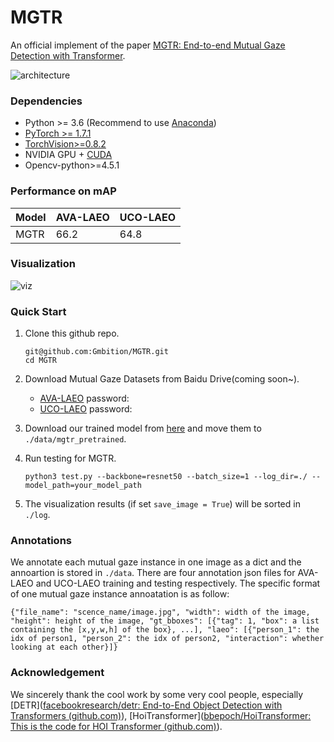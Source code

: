 # MGTR

An official implement of the paper [MGTR: End-to-end Mutual Gaze Detection with Transformer]().

![architecture](https://github.com/Gmbition/MGTR/blob/main/assets/architecture.png)

### Dependencies

- Python >= 3.6 (Recommend to use [Anaconda](https://www.anaconda.com/download/#linux))
- [PyTorch >= 1.7.1](https://pytorch.org/)
- [TorchVision>=0.8.2](https://pytorch.org/)
- NVIDIA GPU + [CUDA](https://developer.nvidia.com/cuda-downloads)
- Opencv-python>=4.5.1


### Performance on mAP
| Model | AVA-LAEO | UCO-LAEO |
|---|---|---|
| MGTR | 66.2 | 64.8 |

###  Visualization

![viz](https://github.com/Gmbition/MGTR/blob/main/assets/viz.gif#pic_center)

### Quick Start

1. Clone this github repo.
   ```
   git@github.com:Gmbition/MGTR.git
   cd MGTR
   ```

2. Download Mutual Gaze Datasets from Baidu Drive(coming soon~).

   - [AVA-LAEO]()   password:
   - [UCO-LAEO]()  password:

3. Download our trained model from [here](https://drive.google.com/drive/folders/1Wu3ZEIfTiQ-Me8iknbPhEHMIiDWLeUaS?usp=sharing) and move them to `./data/mgtr_pretrained`.

4. Run testing for MGTR.

   ```
   python3 test.py --backbone=resnet50 --batch_size=1 --log_dir=./ --model_path=your_model_path
   ```

5. The visualization results (if set `save_image = True`) will be sorted in `./log`.

### Annotations

We annotate each mutual gaze instance in one image as a dict and the annoartion is stored in `./data`. There are four annotation json files for AVA-LAEO and UCO-LAEO training and testing respectively. The specific format of one mutual gaze instance annoatation is as follow:

`{"file_name": "scence_name/image.jpg", "width": width of the image, "height": height of the image, "gt_bboxes": [{"tag": 1, "box": a list containing the [x,y,w,h] of the box}, ...], "laeo": [{"person_1": the idx of person1, "person_2": the idx of person2, "interaction": whether looking at each other}]}`

### Acknowledgement

We sincerely thank the cool work by some very cool people, especially  [DETR]([facebookresearch/detr: End-to-End Object Detection with Transformers (github.com)](https://github.com/facebookresearch/detr)), [HoiTransformer]([bbepoch/HoiTransformer: This is the code for HOI Transformer (github.com)](https://github.com/bbepoch/HoiTransformer)).

